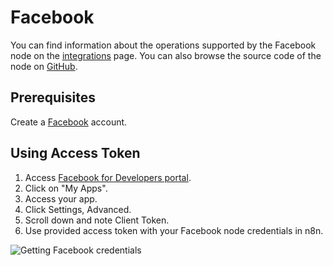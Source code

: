 # Facebook

You can find information about the operations supported by the Facebook node on the [integrations](https://n8n.io/integrations/n8n-nodes-base.facebookGraphApi) page. You can also browse the source code of the node on [GitHub](https://github.com/n8n-io/n8n/tree/master/packages/nodes-base/nodes/Facebook).

## Prerequisites

Create a [Facebook](https://www.facebook.com/) account.

## Using Access Token

1. Access [Facebook for Developers portal](https://developers.facebook.com/
).
2. Click on "My Apps".
3. Access your app.
4. Click Settings, Advanced.
5. Scroll down and note Client Token.
6. Use provided access token with your Facebook node credentials in n8n.

![Getting Facebook credentials](./using-access-token.gif)

